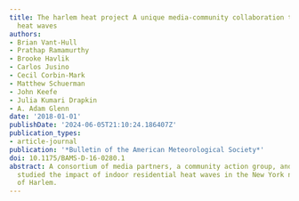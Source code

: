 ```yaml
---
title: The harlem heat project A unique media-community collaboration to study indoor
  heat waves
authors:
- Brian Vant-Hull
- Prathap Ramamurthy
- Brooke Havlik
- Carlos Jusino
- Cecil Corbin-Mark
- Matthew Schuerman
- John Keefe
- Julia Kumari Drapkin
- A. Adam Glenn
date: '2018-01-01'
publishDate: '2024-06-05T21:10:24.186407Z'
publication_types:
- article-journal
publication: '*Bulletin of the American Meteorological Society*'
doi: 10.1175/BAMS-D-16-0280.1
abstract: A consortium of media partners, a community action group, and academic scientists
  studied the impact of indoor residential heat waves in the New York neighborhood
  of Harlem.
---
```

